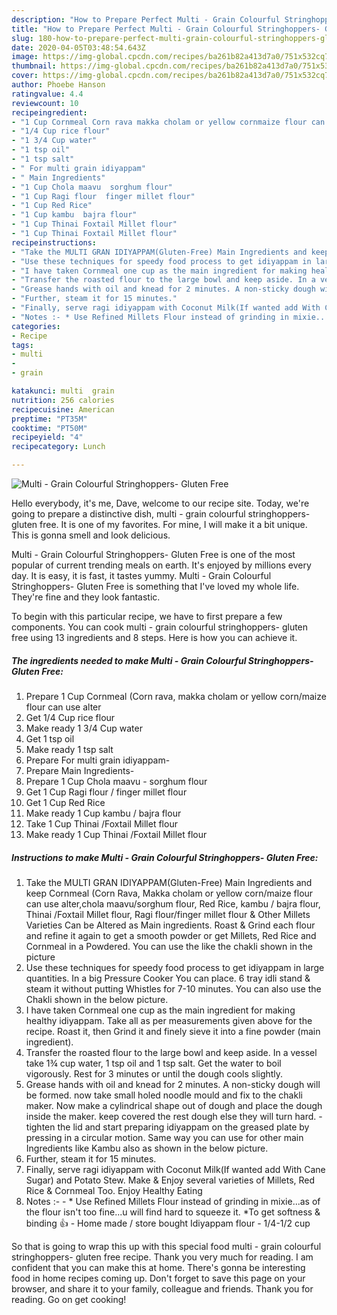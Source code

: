 ```yaml
---
description: "How to Prepare Perfect Multi - Grain Colourful Stringhoppers- Gluten Free"
title: "How to Prepare Perfect Multi - Grain Colourful Stringhoppers- Gluten Free"
slug: 180-how-to-prepare-perfect-multi-grain-colourful-stringhoppers-gluten-free
date: 2020-04-05T03:48:54.643Z
image: https://img-global.cpcdn.com/recipes/ba261b82a413d7a0/751x532cq70/multi-grain-colourful-stringhoppers-gluten-free-recipe-main-photo.jpg
thumbnail: https://img-global.cpcdn.com/recipes/ba261b82a413d7a0/751x532cq70/multi-grain-colourful-stringhoppers-gluten-free-recipe-main-photo.jpg
cover: https://img-global.cpcdn.com/recipes/ba261b82a413d7a0/751x532cq70/multi-grain-colourful-stringhoppers-gluten-free-recipe-main-photo.jpg
author: Phoebe Hanson
ratingvalue: 4.4
reviewcount: 10
recipeingredient:
- "1 Cup Cornmeal Corn rava makka cholam or yellow cornmaize flour can use alter"
- "1/4 Cup rice flour"
- "1 3/4 Cup water"
- "1 tsp oil"
- "1 tsp salt"
- " For multi grain idiyappam"
- " Main Ingredients"
- "1 Cup Chola maavu  sorghum flour"
- "1 Cup Ragi flour  finger millet flour"
- "1 Cup Red Rice"
- "1 Cup kambu  bajra flour"
- "1 Cup Thinai Foxtail Millet flour"
- "1 Cup Thinai Foxtail Millet flour"
recipeinstructions:
- "Take the MULTI GRAN IDIYAPPAM(Gluten-Free) Main Ingredients and keep Cornmeal (Corn Rava, Makka cholam or yellow corn/maize flour can use alter,chola maavu/sorghum flour, Red Rice, kambu / bajra flour, Thinai /Foxtail Millet flour, Ragi flour/finger millet flour &amp; Other Millets Varieties Can be Altered as Main ingredients. Roast &amp; Grind each flour and refine it again to get a smooth powder or get Millets, Red Rice and Cornmeal in a Powdered. You can use the like the chakli shown in the picture"
- "Use these techniques for speedy food process to get idiyappam in large quantities. In a big Pressure Cooker You can place. 6 tray idli stand &amp; steam it without putting Whistles for 7-10 minutes. You can also use the Chakli shown in the below picture."
- "I have taken Cornmeal one cup as the main ingredient for making healthy idiyappam. Take all as per measurements given above for the recipe. Roast it, then Grind it and finely sieve it into a fine powder (main ingredient)."
- "Transfer the roasted flour to the large bowl and keep aside. In a vessel take 1¾ cup water, 1 tsp oil and 1 tsp salt. Get the water to boil vigorously. Rest for 3 minutes or until the dough cools slightly."
- "Grease hands with oil and knead for 2 minutes. A non-sticky dough will be formed. now take small holed noodle mould and fix to the chakli maker. Now make a cylindrical shape out of dough and place the dough inside the maker. keep covered the rest dough else they will turn hard. tighten the lid and start preparing idiyappam on the greased plate by pressing in a circular motion. Same way you can use for other main Ingredients like Kambu also as shown in the below picture."
- "Further, steam it for 15 minutes."
- "Finally, serve ragi idiyappam with Coconut Milk(If wanted add With Cane Sugar) and Potato Stew. Make &amp; Enjoy several varieties of Millets, Red Rice &amp; Cornmeal Too. Enjoy Healthy Eating"
- "Notes :- * Use Refined Millets Flour instead of grinding in mixie...as of the flour isn&#39;t too fine...u will find hard to squeeze it. *To get softness &amp; binding 👍 Home made / store bought Idiyappam flour - 1/4-1/2 cup"
categories:
- Recipe
tags:
- multi
- 
- grain

katakunci: multi  grain 
nutrition: 256 calories
recipecuisine: American
preptime: "PT35M"
cooktime: "PT50M"
recipeyield: "4"
recipecategory: Lunch

---
```



![Multi - Grain Colourful Stringhoppers- Gluten Free](https://img-global.cpcdn.com/recipes/ba261b82a413d7a0/751x532cq70/multi-grain-colourful-stringhoppers-gluten-free-recipe-main-photo.jpg)

Hello everybody, it's me, Dave, welcome to our recipe site. Today, we're going to prepare a distinctive dish, multi - grain colourful stringhoppers- gluten free. It is one of my favorites. For mine, I will make it a bit unique. This is gonna smell and look delicious.

Multi - Grain Colourful Stringhoppers- Gluten Free is one of the most popular of current trending meals on earth. It's enjoyed by millions every day. It is easy, it is fast, it tastes yummy. Multi - Grain Colourful Stringhoppers- Gluten Free is something that I've loved my whole life. They're fine and they look fantastic.




To begin with this particular recipe, we have to first prepare a few components. You can cook multi - grain colourful stringhoppers- gluten free using 13 ingredients and 8 steps. Here is how you can achieve it.

##### The ingredients needed to make Multi - Grain Colourful Stringhoppers- Gluten Free:

1. Prepare 1 Cup Cornmeal (Corn rava, makka cholam or yellow corn/maize flour can use alter
1. Get 1/4 Cup rice flour
1. Make ready 1 3/4 Cup water
1. Get 1 tsp oil
1. Make ready 1 tsp salt
1. Prepare  For multi grain idiyappam-
1. Prepare  Main Ingredients-
1. Prepare 1 Cup Chola maavu - sorghum flour
1. Get 1 Cup Ragi flour / finger millet flour
1. Get 1 Cup Red Rice
1. Make ready 1 Cup kambu / bajra flour
1. Take 1 Cup Thinai /Foxtail Millet flour
1. Make ready 1 Cup Thinai /Foxtail Millet flour




##### Instructions to make Multi - Grain Colourful Stringhoppers- Gluten Free:

1. Take the MULTI GRAN IDIYAPPAM(Gluten-Free) Main Ingredients and keep Cornmeal (Corn Rava, Makka cholam or yellow corn/maize flour can use alter,chola maavu/sorghum flour, Red Rice, kambu / bajra flour, Thinai /Foxtail Millet flour, Ragi flour/finger millet flour &amp; Other Millets Varieties Can be Altered as Main ingredients. Roast &amp; Grind each flour and refine it again to get a smooth powder or get Millets, Red Rice and Cornmeal in a Powdered. You can use the like the chakli shown in the picture
1. Use these techniques for speedy food process to get idiyappam in large quantities. In a big Pressure Cooker You can place. 6 tray idli stand &amp; steam it without putting Whistles for 7-10 minutes. You can also use the Chakli shown in the below picture.
1. I have taken Cornmeal one cup as the main ingredient for making healthy idiyappam. Take all as per measurements given above for the recipe. Roast it, then Grind it and finely sieve it into a fine powder (main ingredient).
1. Transfer the roasted flour to the large bowl and keep aside. In a vessel take 1¾ cup water, 1 tsp oil and 1 tsp salt. Get the water to boil vigorously. Rest for 3 minutes or until the dough cools slightly.
1. Grease hands with oil and knead for 2 minutes. A non-sticky dough will be formed. now take small holed noodle mould and fix to the chakli maker. Now make a cylindrical shape out of dough and place the dough inside the maker. keep covered the rest dough else they will turn hard. - tighten the lid and start preparing idiyappam on the greased plate by pressing in a circular motion. Same way you can use for other main Ingredients like Kambu also as shown in the below picture.
1. Further, steam it for 15 minutes.
1. Finally, serve ragi idiyappam with Coconut Milk(If wanted add With Cane Sugar) and Potato Stew. Make &amp; Enjoy several varieties of Millets, Red Rice &amp; Cornmeal Too. Enjoy Healthy Eating
1. Notes :- - * Use Refined Millets Flour instead of grinding in mixie...as of the flour isn&#39;t too fine...u will find hard to squeeze it. *To get softness &amp; binding 👍 - Home made / store bought Idiyappam flour - 1/4-1/2 cup




So that is going to wrap this up with this special food multi - grain colourful stringhoppers- gluten free recipe. Thank you very much for reading. I am confident that you can make this at home. There's gonna be interesting food in home recipes coming up. Don't forget to save this page on your browser, and share it to your family, colleague and friends. Thank you for reading. Go on get cooking!
